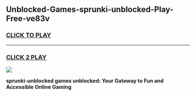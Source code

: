 
## Unblocked-Games-sprunki-unblocked-Play-Free-ve83v
<h3>
<a href="https://premium76.site?title=sprunki-unblocked&ref=10A">CLICK TO PLAY</a></h3>
<hr>

<h3>
<a href="https://premium76.site?title=sprunki-unblocked&ref=10A">CLICK 2 PLAY</a>
  
</h3>

<a href="https://premium76.site?title=sprunki-unblocked&ref=10A"><img src="https://clearcache.store/games.png"></a>


**sprunki-unblocked games unblocked: Your Gateway to Fun and Accessible Online Gaming**
